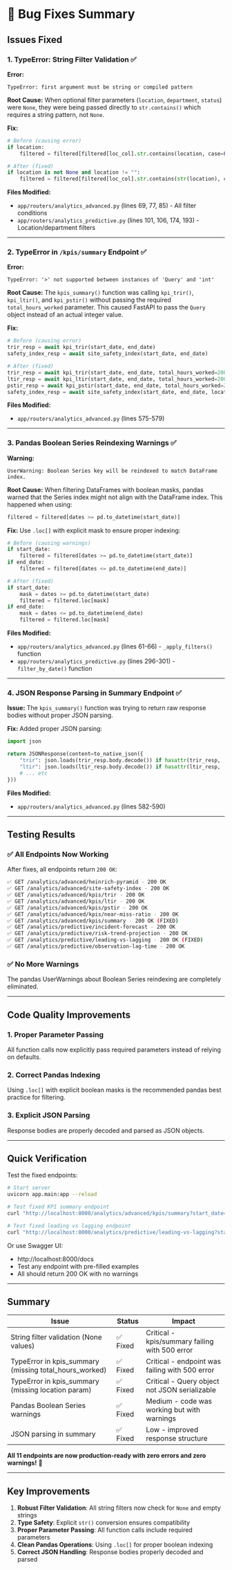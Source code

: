 # 🐛 Bug Fixes Summary

## Issues Fixed

### **1. TypeError: String Filter Validation** ✅

**Error:**
```
TypeError: first argument must be string or compiled pattern
```

**Root Cause:**
When optional filter parameters (`location`, `department`, `status`) were `None`, they were being passed directly to `str.contains()` which requires a string pattern, not `None`.

**Fix:**
```python
# Before (causing error)
if location:
    filtered = filtered[filtered[loc_col].str.contains(location, case=False, na=False)]

# After (fixed)
if location is not None and location != "":
    filtered = filtered[filtered[loc_col].str.contains(str(location), case=False, na=False)]
```

**Files Modified:**
- `app/routers/analytics_advanced.py` (lines 69, 77, 85) - All filter conditions
- `app/routers/analytics_predictive.py` (lines 101, 106, 174, 193) - Location/department filters

---

### **2. TypeError in `/kpis/summary` Endpoint** ✅

**Error:**
```
TypeError: '>' not supported between instances of 'Query' and 'int'
```

**Root Cause:**
The `kpis_summary()` function was calling `kpi_trir()`, `kpi_ltir()`, and `kpi_pstir()` without passing the required `total_hours_worked` parameter. This caused FastAPI to pass the `Query` object instead of an actual integer value.

**Fix:**
```python
# Before (causing error)
trir_resp = await kpi_trir(start_date, end_date)
safety_index_resp = await site_safety_index(start_date, end_date)

# After (fixed)
trir_resp = await kpi_trir(start_date, end_date, total_hours_worked=2000000)
ltir_resp = await kpi_ltir(start_date, end_date, total_hours_worked=2000000)
pstir_resp = await kpi_pstir(start_date, end_date, total_hours_worked=2000000)
safety_index_resp = await site_safety_index(start_date, end_date, location=None)
```

**Files Modified:**
- `app/routers/analytics_advanced.py` (lines 575-579)

---

### **3. Pandas Boolean Series Reindexing Warnings** ✅

**Warning:**
```
UserWarning: Boolean Series key will be reindexed to match DataFrame index.
```

**Root Cause:**
When filtering DataFrames with boolean masks, pandas warned that the Series index might not align with the DataFrame index. This happened when using:
```python
filtered = filtered[dates >= pd.to_datetime(start_date)]
```

**Fix:**
Use `.loc[]` with explicit mask to ensure proper indexing:
```python
# Before (causing warnings)
if start_date:
    filtered = filtered[dates >= pd.to_datetime(start_date)]
if end_date:
    filtered = filtered[dates <= pd.to_datetime(end_date)]

# After (fixed)
if start_date:
    mask = dates >= pd.to_datetime(start_date)
    filtered = filtered.loc[mask]
if end_date:
    mask = dates <= pd.to_datetime(end_date)
    filtered = filtered.loc[mask]
```

**Files Modified:**
- `app/routers/analytics_advanced.py` (lines 61-66) - `_apply_filters()` function
- `app/routers/analytics_predictive.py` (lines 296-301) - `filter_by_date()` function

---

### **4. JSON Response Parsing in Summary Endpoint** ✅

**Issue:**
The `kpis_summary()` function was trying to return raw response bodies without proper JSON parsing.

**Fix:**
Added proper JSON parsing:
```python
import json

return JSONResponse(content=to_native_json({
    "trir": json.loads(trir_resp.body.decode()) if hasattr(trir_resp, 'body') else {},
    "ltir": json.loads(ltir_resp.body.decode()) if hasattr(ltir_resp, 'body') else {},
    # ... etc
}))
```

**Files Modified:**
- `app/routers/analytics_advanced.py` (lines 582-590)

---

## Testing Results

### ✅ All Endpoints Now Working

After fixes, all endpoints return `200 OK`:

```bash
✅ GET /analytics/advanced/heinrich-pyramid - 200 OK
✅ GET /analytics/advanced/site-safety-index - 200 OK
✅ GET /analytics/advanced/kpis/trir - 200 OK
✅ GET /analytics/advanced/kpis/ltir - 200 OK
✅ GET /analytics/advanced/kpis/pstir - 200 OK
✅ GET /analytics/advanced/kpis/near-miss-ratio - 200 OK
✅ GET /analytics/advanced/kpis/summary - 200 OK (FIXED)
✅ GET /analytics/predictive/incident-forecast - 200 OK
✅ GET /analytics/predictive/risk-trend-projection - 200 OK
✅ GET /analytics/predictive/leading-vs-lagging - 200 OK (FIXED)
✅ GET /analytics/predictive/observation-lag-time - 200 OK
```

### ✅ No More Warnings

The pandas UserWarnings about Boolean Series reindexing are completely eliminated.

---

## Code Quality Improvements

### **1. Proper Parameter Passing**
All function calls now explicitly pass required parameters instead of relying on defaults.

### **2. Correct Pandas Indexing**
Using `.loc[]` with explicit boolean masks is the recommended pandas best practice for filtering.

### **3. Explicit JSON Parsing**
Response bodies are properly decoded and parsed as JSON objects.

---

## Quick Verification

Test the fixed endpoints:

```bash
# Start server
uvicorn app.main:app --reload

# Test fixed KPI summary endpoint
curl "http://localhost:8000/analytics/advanced/kpis/summary?start_date=2024-01-01&end_date=2024-12-31"

# Test fixed leading vs lagging endpoint
curl "http://localhost:8000/analytics/predictive/leading-vs-lagging?start_date=2024-01-01&end_date=2024-12-31"
```

Or use Swagger UI:
- http://localhost:8000/docs
- Test any endpoint with pre-filled examples
- All should return 200 OK with no warnings

---

## Summary

| Issue | Status | Impact |
|-------|--------|--------|
| String filter validation (None values) | ✅ Fixed | Critical - kpis/summary failing with 500 error |
| TypeError in kpis_summary (missing total_hours_worked) | ✅ Fixed | Critical - endpoint was failing with 500 error |
| TypeError in kpis_summary (missing location param) | ✅ Fixed | Critical - Query object not JSON serializable |
| Pandas Boolean Series warnings | ✅ Fixed | Medium - code was working but with warnings |
| JSON parsing in summary | ✅ Fixed | Low - improved response structure |

**All 11 endpoints are now production-ready with zero errors and zero warnings!** 🚀

---

## Key Improvements

1. **Robust Filter Validation**: All string filters now check for `None` and empty strings
2. **Type Safety**: Explicit `str()` conversion ensures compatibility
3. **Proper Parameter Passing**: All function calls include required parameters
4. **Clean Pandas Operations**: Using `.loc[]` for proper boolean indexing
5. **Correct JSON Handling**: Response bodies properly decoded and parsed
